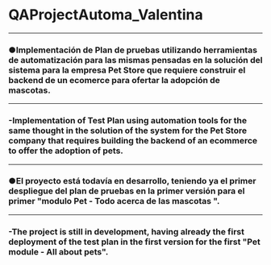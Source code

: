 # QAProjectAutoma_Valentina
***
### ●Implementación de Plan de pruebas utilizando herramientas de automatización para las mismas pensadas en la solución del sistema para la empresa Pet Store que requiere construir el backend de un ecomerce para ofertar la adopción de mascotas.
***
### -Implementation of Test Plan using automation tools for the same thought in the solution of the system for the Pet Store company that requires building the backend of an ecommerce to offer the adoption of pets.
***
### ●El proyecto está todavía en desarrollo, teniendo ya el primer despliegue del plan de pruebas en la primer versión para el primer "modulo Pet - Todo acerca de las mascotas ". 
***
### -The project is still in development, having already the first deployment of the test plan in the first version for the first "Pet module - All about pets".